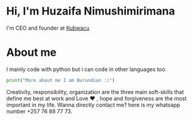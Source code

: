 # Hi, I'm Huzaifa Nimushimirimana
I'm CEO and founder at [Kubwacu](https://www.kubwacu.com)
# About me
I mainly code with python but i can code in other languages too. 
```py
print("More about me I am Burundian :)")
```
Creativity, responsibility, organization are the three main soft-skills that define me best at work and Love :heart: , hope and forgiveness are the most important in my life. Wanna directly contact me? here is my whatsapp number +257 76 88 77 73.
